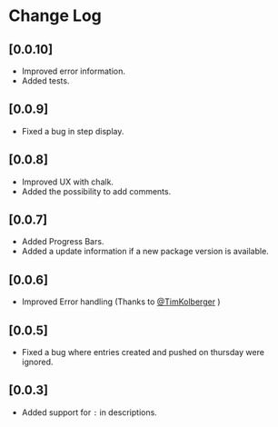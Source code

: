# Change Log

## [0.0.10]
- Improved error information.
- Added tests.

## [0.0.9]

- Fixed a bug in step display.

## [0.0.8]

- Improved UX with chalk.
- Added the possibility to add comments.

## [0.0.7]

- Added Progress Bars.
- Added a update information if a new package version is available. 

## [0.0.6]

- Improved Error handling (Thanks to [@TimKolberger](https://github.com/TimKolberger) )

## [0.0.5]

- Fixed a bug where entries created and pushed on thursday were ignored.

## [0.0.3]

- Added support for `:` in descriptions.
